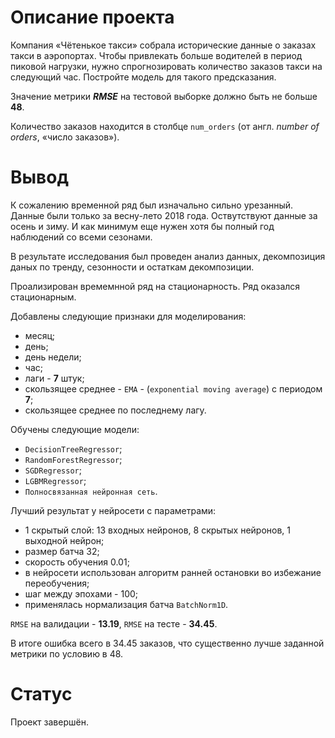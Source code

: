 # Описание проекта

Компания «Чётенькое такси» собрала исторические данные о заказах такси в аэропортах. Чтобы привлекать больше водителей в период пиковой нагрузки, нужно спрогнозировать количество заказов такси на следующий час. Постройте модель для такого предсказания.

Значение метрики ***RMSE*** на тестовой выборке должно быть не больше **48**.

Количество заказов находится в столбце `num_orders` (от англ. *number of orders*, «число заказов»).

# Вывод

К сожалению временной ряд был изначально сильно урезанный. Данные были только за весну-лето 2018 года. Оствутствуют данные за осень и зиму. И как минимум еще нужен хотя бы полный год наблюдений со всеми сезонами.

В результате исследования был проведен анализ данных, декомпозиция даных по тренду, сезонности и остаткам декомпозиции.

Проализирован времемнной ряд на стационарность. Ряд оказался стационарным.

Добавлены следующие признаки для моделирования:

- месяц;
- день;
- день недели;
- час;
- лаги - **7** штук;
- скользящее среднее - `EMA` - (`exponential moving average`) c периодом **7**;
- скользящее среднее по последнему лагу.

Обучены следующие модели:

- `DecisionTreeRegressor`;
- `RandomForestRegressor`;
- `SGDRegressor`;
- `LGBMRegressor`;
- `Полносвязанная нейронная сеть`.

Лучший результат у нейросети c параметрами:

- 1 скрытый слой: 13 входных нейронов, 8 скрытых нейронов, 1 выходной нейрон;
- размер батча 32;
- скорость обучения 0.01;
- в нейросети использован алгоритм ранней остановки во избежание переобучения;
- шаг между эпохами - 100;
- применялась нормализация батча `BatchNorm1D`.

`RMSE` на валидации - **13.19**,  `RMSE` на тесте - **34.45**.

В итоге ошибка всего в 34.45 заказов, что существенно лучше заданной метрики по условию в 48.

# Статус

Проект завершён.

